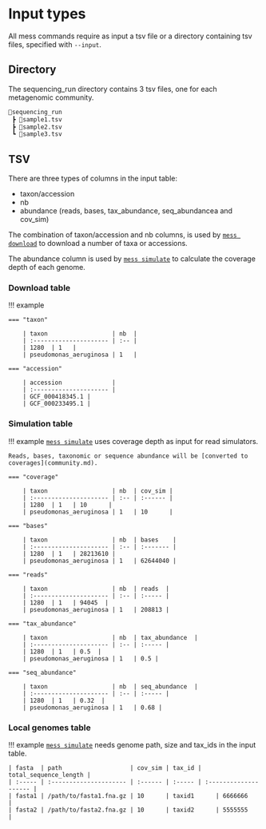 # Input types

All mess commands require as input a tsv file or a directory containing tsv files, specified with `--input`.

## Directory

The sequencing_run directory contains 3 tsv files, one for each metagenomic community.

```sh
📂sequencing_run
 ┣ 📜sample1.tsv
 ┣ 📜sample2.tsv
 ┗ 📜sample3.tsv
```

## TSV
There are three types of columns in the input table:

* taxon/accession
* nb
* abundance (reads, bases, tax_abundance, seq_abundancea and cov_sim)


The combination of taxon/accession and nb columns, is used by [`mess download`](../commands/download.md) to download a number of taxa or accessions.

The abundance column is used by [`mess simulate`](../commands/simulate.md) to calculate the coverage depth of each genome.

### Download table 

!!! example 

    === "taxon"

        | taxon                  | nb  |
        | :--------------------- | :-- |
        | 1280  | 1   |
        | pseudomonas_aeruginosa | 1   |

    === "accession"

        | accession              |
        | :--------------------- |
        | GCF_000418345.1 |
        | GCF_000233495.1 |

### Simulation table

!!! example 
    [`mess simulate`](../commands/simulate.md) uses coverage depth as input for read simulators.

    Reads, bases, taxonomic or sequence abundance will be [converted to coverages](community.md).

    === "coverage"

        | taxon                  | nb  | cov_sim |
        | :--------------------- | :-- | :------ |
        | 1280  | 1   | 10      |
        | pseudomonas_aeruginosa | 1   | 10      |

    === "bases"

        | taxon                  | nb  | bases    |
        | :--------------------- | :-- | :------- |
        | 1280  | 1   | 28213610 |
        | pseudomonas_aeruginosa | 1   | 62644040 |

    === "reads"

        | taxon                  | nb  | reads  |
        | :--------------------- | :-- | :----- |
        | 1280  | 1   | 94045  |
        | pseudomonas_aeruginosa | 1   | 208813 |

    === "tax_abundance"

        | taxon                  | nb  | tax_abundance  |
        | :--------------------- | :-- | :----- |
        | 1280  | 1   | 0.5  |
        | pseudomonas_aeruginosa | 1   | 0.5 |

    === "seq_abundance"

        | taxon                  | nb  | seq_abundance  |
        | :--------------------- | :-- | :----- |
        | 1280  | 1   | 0.32  |
        | pseudomonas_aeruginosa | 1   | 0.68 |

### Local genomes table

!!! example 
    [`mess simulate`](../commands/simulate.md) needs genome path, size and tax_ids in the input table.

    | fasta  | path                   | cov_sim | tax_id | total_sequence_length |
    | :----- | :--------------------- | :------ | :----- | :-------------------- |
    | fasta1 | /path/to/fasta1.fna.gz | 10      | taxid1      | 6666666          |
    | fasta2 | /path/to/fasta2.fna.gz | 10      | taxid2      | 5555555          |
